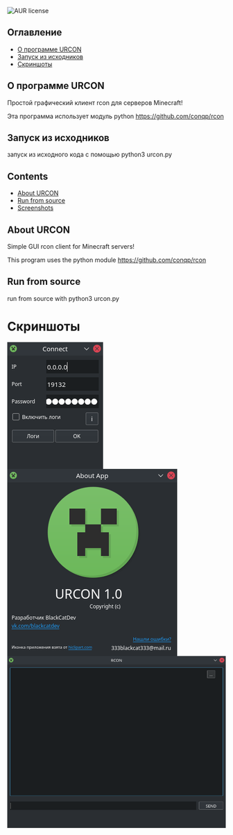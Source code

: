 ![AUR license](https://img.shields.io/badge/license-Apache-orange)

## Оглавление
- [О программе URCON](#О-программе-URCON)
- [Запуск из исходников](#Запуск-из-исходников)
- [Скриншоты](#Скриншоты)

## О программе URCON
Простой графический клиент rcon для серверов Minecraft!

Эта программа использует модуль python https://github.com/conqp/rcon

## Запуск из исходников
запуск из исходного кода с помощью python3 urcon.py

## Contents
- [About URCON](#About-URCON)
- [Run from source](#Run-from-source)
- [Screenshots](#Скриншоты)

## About URCON
Simple GUI rcon client for Minecraft servers!

This program uses the python module https://github.com/conqp/rcon

## Run from source
run from source with python3 urcon.py

# Скриншоты

<img src="Screenshots/connect.png" align="center" />
<img src="Screenshots/about.png" align="center" />
<img src="Screenshots/main.png" align="center" />
